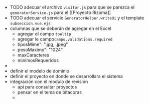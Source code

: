 - TODO adecuar el archivo `visitor.js` para que se parezca el `generatorService.js` para el [[Proyecto Rizoma]]
- TODO adecuar el servicio `GeneratorHelper.writeUi` y el template `subseccion.vue.ejs`
- columnas que se deberán de agregar en el Excel
	- agregar el campo `tooltip`
	- agregar le campo`campo.validations.required`
	- tiposMime": ".jpg, .jpeg"
	- pesoMaximo": "1024"
	- maxCaracteres
	- minimosRequeridos
-
- definir el modelo de dominio
- definir el proyecto en donde se desarrollara el sistema
- integración con el modulo de revisión
	- api para consultar proyectos
	- pensar en el tema de bitacoras
	-